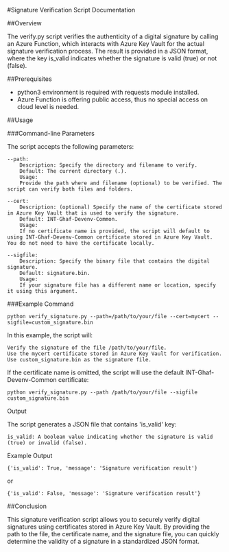#Signature Verification Script Documentation

##Overview

The verify.py script verifies the authenticity of a digital signature by calling an Azure Function, which interacts with Azure Key Vault for the actual signature verification process. The result is provided in a JSON format, where the key is_valid indicates whether the signature is valid (true) or not (false).

##Prerequisites

- python3 environment is required with requests module installed.
- Azure Function is offering public access, thus no special access on cloud level is needed.

##Usage

###Command-line Parameters

The script accepts the following parameters:

    --path:
        Description: Specify the directory and filename to verify.
        Default: The current directory (.).
        Usage:
        Provide the path where and filename (optional) to be verified. The script can verify both files and folders.

    --cert:
        Description: (optional) Specify the name of the certificate stored in Azure Key Vault that is used to verify the signature.
        Default: INT-Ghaf-Devenv-Common.
        Usage:
        If no certificate name is provided, the script will default to using INT-Ghaf-Devenv-Common certificate stored in Azure Key Vault. You do not need to have the certificate locally.

    --sigfile:
        Description: Specify the binary file that contains the digital signature.
        Default: signature.bin.
        Usage:
        If your signature file has a different name or location, specify it using this argument.

###Example Command

`python verify_signature.py --path=/path/to/your/file --cert=mycert --sigfile=custom_signature.bin`

In this example, the script will:

    Verify the signature of the file /path/to/your/file.
    Use the mycert certificate stored in Azure Key Vault for verification.
    Use custom_signature.bin as the signature file.

If the certificate name is omitted, the script will use the default INT-Ghaf-Devenv-Common certificate:

`python verify_signature.py --path /path/to/your/file --sigfile custom_signature.bin`

Output

The script generates a JSON file that contains 'is_valid' key:

    is_valid: A boolean value indicating whether the signature is valid (true) or invalid (false).

Example Output

`{'is_valid': True, 'message': 'Signature verification result'}`

or

`{'is_valid': False, 'message': 'Signature verification result'}`

##Conclusion

This signature verification script allows you to securely verify digital signatures using certificates stored in Azure Key Vault. By providing the path to the file, the certificate name, and the signature file, you can quickly determine the validity of a signature in a standardized JSON format.
